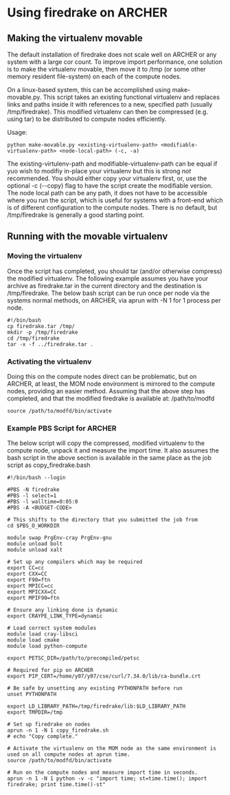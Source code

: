 # Using firedrake on ARCHER

## Making the virtualenv movable

The default installation of firedrake does not scale well on ARCHER or any system with a large cor count. To improve import performance, one solution is to make the virtualenv movable, then move it to /tmp (or some other memory resident file-system) on each of the compute nodes.

On a linux-based system, this can be accomplished using make-movable.py. This script takes an existing functional virtualenv and replaces links and paths inside it with references to a new, specified path (usually /tmp/firedrake). This modified virtualenv can then be compressed (e.g. using tar) to be distributed to compute nodes efficiently.

Usage:
```
python make-movable.py <existing-virtualenv-path> <modifiable-virtualenv-path> <node-local-path> (-c, -a)
```

The existing-virtulenv-path and modifiable-virtualenv-path can be equal if yuo wish to modifiy in-place your virtualenv but this is strong *not* recommended. You should either copy your virtualenv first, or, use the optional -c (--copy) flag to have the script create the modifiable version. The node local path can be any path, it does not have to be accessible where you run the script, which is useful for systems with a front-end which is of different configuration to the compute nodes. There is no default, but /tmp/firedrake is generally a good starting point.

## Running with the movable virtualenv

### Moving the virtualenv
Once the script has completed, you should tar (and/or otherwise compress) the modified virtualenv. The following example assumes you have your archive as firedrake.tar in the current directory and the destination is /tmp/firedrake. The below bash script can be run once per node via the systems normal methods, on ARCHER, via aprun with -N 1 for 1 process per node.

```
#!/bin/bash
cp firedrake.tar /tmp/
mkdir -p /tmp/firedrake
cd /tmp/firedrake
tar -x -f ../firedrake.tar .
```

### Activating the virtualenv

Doing this on the compute nodes direct can be problematic, but on ARCHER, at least, the MOM node environment is mirrored to the compute nodes, providing an easier method. Assuming that the above step has completed, and that the modified firedrake is available at: /path/to/modfd

```
source /path/to/modfd/bin/activate
```

### Example PBS Script for ARCHER

The below script will copy the compressed, modified virtualenv to the compute node, unpack it and measure the import time. It also assumes the bash script in the above section is available in the same place as the job script as copy_firedrake.bash


```
#!/bin/bash --login

#PBS -N firedrake
#PBS -l select=1
#PBS -l walltime=0:05:0
#PBS -A <BUDGET-CODE>

# This shifts to the directory that you submitted the job from
cd $PBS_O_WORKDIR

module swap PrgEnv-cray PrgEnv-gnu
module unload bolt
module unload xalt

# Set up any compilers which may be required
export CC=cc
export CXX=CC
export F90=ftn
export MPICC=cc
export MPICXX=CC
export MPIF90=ftn

# Ensure any linking done is dynamic
export CRAYPE_LINK_TYPE=dynamic

# Load correct system modules
module load cray-libsci
module load cmake
module load python-compute

export PETSC_DIR=/path/to/precompiled/petsc

# Required for pip on ARCHER
export PIP_CERT=/home/y07/y07/cse/curl/7.34.0/lib/ca-bundle.crt

# Be safe by unsetting any existing PYTHONPATH before run
unset PYTHONPATH

export LD_LIBRARY_PATH=/tmp/firedrake/lib:$LD_LIBRARY_PATH
export TMPDIR=/tmp

# Set up firedrake on nodes
aprun -n 1 -N 1 copy_firedrake.sh
# echo "Copy complete."

# Activate the virtualenv on the MOM node as the same environment is used on all compute nodes at aprun time.
source /path/to/modfd/bin/activate

# Run on the compute nodes and measure import time in seconds.
aprun -n 1 -N 1 python -v -c "import time; st=time.time(); import firedrake; print time.time()-st"
```

